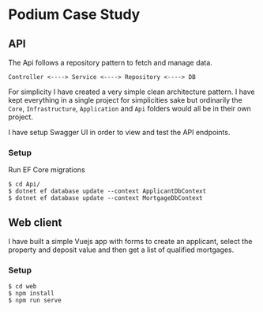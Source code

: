 # Podium Case Study

## API

The Api follows a repository pattern to fetch and manage data.

`Controller <----> Service <----> Repository <----> DB`

For simplicity I have created a very simple clean architecture pattern. I have kept everything in a single project 
for simplicities sake but ordinarily the `Core`, `Infrastructure`, `Application` and `Api` folders would all be in 
their own project.

I have setup Swagger UI in order to view and test the API endpoints. 
 
### Setup
Run EF Core migrations
```
$ cd Api/
$ dotnet ef database update --context ApplicantDbContext
$ dotnet ef database update --context MortgageDbContext
```

## Web client
I have built a simple Vuejs app with forms to create an applicant, select the property and deposit value and then 
get a list of qualified mortgages. 

### Setup
```
$ cd web
$ npm install
$ npm run serve
```

